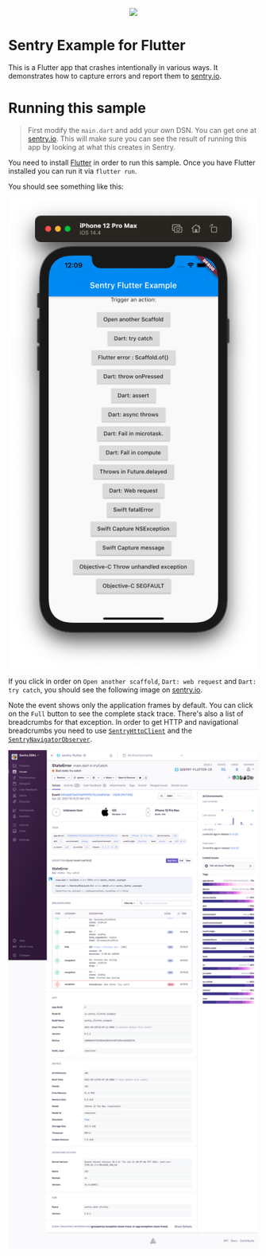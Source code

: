 <p align="center">
  <a href="https://sentry.io" target="_blank" align="center">
    <img src="https://sentry-brand.storage.googleapis.com/sentry-logo-black.png" width="280">
  </a>
  <br/>
</p>

Sentry Example for Flutter
===========

This is a Flutter app that crashes intentionally in various ways. It demonstrates
how to capture errors and report them to [sentry.io](https://sentry.io/). 

# Running this sample

> First modify the `main.dart` and add your own DSN. You can get one at
> [sentry.io](https://sentry.io/). This will make sure you can see the result of
> running this app by looking at what this creates in Sentry.

You need to install [Flutter](https://flutter.dev/docs/get-started/install) in
order to run this sample. Once you have Flutter installed you can run it via
`flutter run`.

You should see something like this:

<img src="img/ios_simulator.png" />

If you click in order on `Open another scaffold`, `Dart: web request` and 
`Dart: try catch`, you should see the following image on
[sentry.io](https://sentry.io/).

Note the event shows only the application frames by default. You can click
on the `Full` button to see the complete stack trace. There's also a list of breadcrumbs for
that exception. In order to get HTTP and navigational breadcrumbs you need to
use
[`SentryHttpClient`](https://docs.sentry.io/platforms/dart/usage/advanced-usage/#automatic-breadcrumbs)
and the
[`SentryNavigatorObserver`](https://docs.sentry.io/platforms/flutter/enriching-events/breadcrumbs/#automatic-breadcrumbs).

<img src="img/sentry_dashboard.png" />
